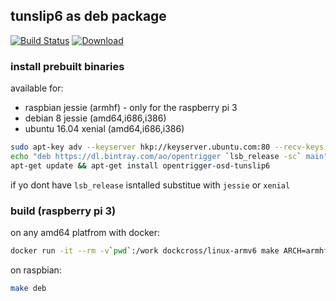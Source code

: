 ## tunslip6 as deb package

[![Build Status](https://travis-ci.org/piccaso/opentrigger-osd-tunslip6.svg?branch=master)](https://travis-ci.org/piccaso/opentrigger-osd-tunslip6)
[![Download](https://api.bintray.com/packages/ao/opentrigger/opentrigger-osd-tunslip6/images/download.svg)](https://bintray.com/ao/opentrigger/opentrigger-osd-tunslip6/_latestVersion)

### install prebuilt binaries
available for:  
- raspbian jessie (armhf) - only for the raspberry pi 3
- debian 8 jessie (amd64,i686,i386)
- ubuntu 16.04 xenial (amd64,i686,i386)
```sh
sudo apt-key adv --keyserver hkp://keyserver.ubuntu.com:80 --recv-keys 379CE192D401AB61 
echo "deb https://dl.bintray.com/ao/opentrigger `lsb_release -sc` main" | sudo tee /etc/apt/sources.list.d/opentrigger.list 
apt-get update && apt-get install opentrigger-osd-tunslip6
```
if yo dont have `lsb_release` isntalled substitue with `jessie` or `xenial`

### build (raspberry pi 3)
on any amd64 platfrom with docker:  
```sh
docker run -it --rm -v`pwd`:/work dockcross/linux-armv6 make ARCH=armhf clean deb
```
on raspbian:
```sh
make deb
```
